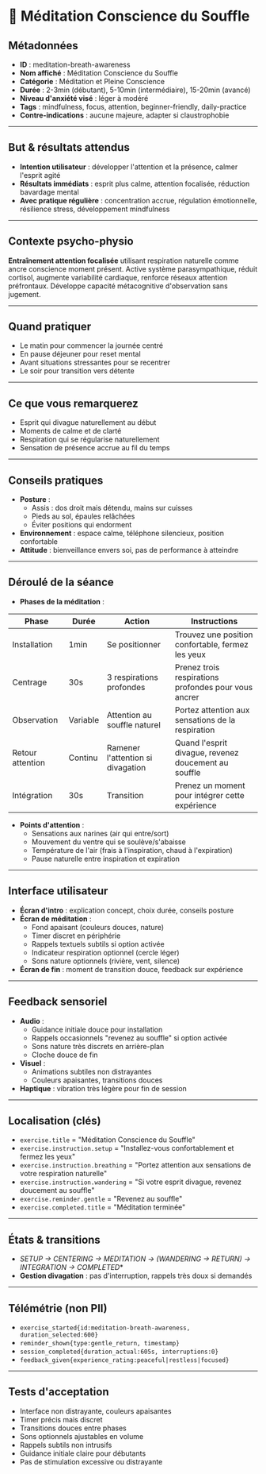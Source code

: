 # 🧘 Méditation Conscience du Souffle

## Métadonnées
- **ID** : meditation-breath-awareness
- **Nom affiché** : Méditation Conscience du Souffle
- **Catégorie** : Méditation et Pleine Conscience
- **Durée** : 2-3min (débutant), 5-10min (intermédiaire), 15-20min (avancé)
- **Niveau d'anxiété visé** : léger à modéré
- **Tags** : mindfulness, focus, attention, beginner-friendly, daily-practice
- **Contre-indications** : aucune majeure, adapter si claustrophobie

---

## But & résultats attendus
- **Intention utilisateur** : développer l'attention et la présence, calmer l'esprit agité
- **Résultats immédiats** : esprit plus calme, attention focalisée, réduction bavardage mental
- **Avec pratique régulière** : concentration accrue, régulation émotionnelle, résilience stress, développement mindfulness

---

## Contexte psycho-physio
**Entraînement attention focalisée** utilisant respiration naturelle comme ancre conscience moment présent. Active système parasympathique, réduit cortisol, augmente variabilité cardiaque, renforce réseaux attention préfrontaux. Développe capacité métacognitive d'observation sans jugement.

---

## Quand pratiquer
- Le matin pour commencer la journée centré
- En pause déjeuner pour reset mental
- Avant situations stressantes pour se recentrer
- Le soir pour transition vers détente

---

## Ce que vous remarquerez
- Esprit qui divague naturellement au début
- Moments de calme et de clarté
- Respiration qui se régularise naturellement
- Sensation de présence accrue au fil du temps

---

## Conseils pratiques
- **Posture** :
  - Assis : dos droit mais détendu, mains sur cuisses
  - Pieds au sol, épaules relâchées
  - Éviter positions qui endorment
- **Environnement** : espace calme, téléphone silencieux, position confortable
- **Attitude** : bienveillance envers soi, pas de performance à atteindre

---

## Déroulé de la séance
- **Phases de la méditation** :

| Phase | Durée | Action | Instructions |
|-------|-------|--------|-------------|
| Installation | 1min | Se positionner | Trouvez une position confortable, fermez les yeux |
| Centrage | 30s | 3 respirations profondes | Prenez trois respirations profondes pour vous ancrer |
| Observation | Variable | Attention au souffle naturel | Portez attention aux sensations de la respiration |
| Retour attention | Continu | Ramener l'attention si divagation | Quand l'esprit divague, revenez doucement au souffle |
| Intégration | 30s | Transition | Prenez un moment pour intégrer cette expérience |

- **Points d'attention** :
  - Sensations aux narines (air qui entre/sort)
  - Mouvement du ventre qui se soulève/s'abaisse
  - Température de l'air (frais à l'inspiration, chaud à l'expiration)
  - Pause naturelle entre inspiration et expiration

---

## Interface utilisateur
- **Écran d'intro** : explication concept, choix durée, conseils posture
- **Écran de méditation** :
  - Fond apaisant (couleurs douces, nature)
  - Timer discret en périphérie
  - Rappels textuels subtils si option activée
  - Indicateur respiration optionnel (cercle léger)
  - Sons nature optionnels (rivière, vent, silence)
- **Écran de fin** : moment de transition douce, feedback sur expérience

---

## Feedback sensoriel
- **Audio** : 
  - Guidance initiale douce pour installation
  - Rappels occasionnels "revenez au souffle" si option activée
  - Sons nature très discrets en arrière-plan
  - Cloche douce de fin
- **Visuel** : 
  - Animations subtiles non distrayantes
  - Couleurs apaisantes, transitions douces
- **Haptique** : vibration très légère pour fin de session

---

## Localisation (clés)
- `exercise.title` = "Méditation Conscience du Souffle"
- `exercise.instruction.setup` = "Installez-vous confortablement et fermez les yeux"
- `exercise.instruction.breathing` = "Portez attention aux sensations de votre respiration naturelle"
- `exercise.instruction.wandering` = "Si votre esprit divague, revenez doucement au souffle"
- `exercise.reminder.gentle` = "Revenez au souffle"
- `exercise.completed.title` = "Méditation terminée"

---

## États & transitions
- **SETUP → CENTERING → MEDITATION → (WANDERING → RETURN)* → INTEGRATION → COMPLETED**
- **Gestion divagation** : pas d'interruption, rappels très doux si demandés

---

## Télémétrie (non PII)
- `exercise_started{id:meditation-breath-awareness, duration_selected:600}`
- `reminder_shown{type:gentle_return, timestamp}`
- `session_completed{duration_actual:605s, interruptions:0}`
- `feedback_given{experience_rating:peaceful|restless|focused}`

---

## Tests d'acceptation
- Interface non distrayante, couleurs apaisantes
- Timer précis mais discret
- Transitions douces entre phases
- Sons optionnels ajustables en volume
- Rappels subtils non intrusifs
- Guidance initiale claire pour débutants
- Pas de stimulation excessive ou distrayante